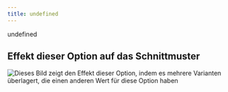 ```yaml
---
title: undefined
---
```


undefined

## Effekt dieser Option auf das Schnittmuster

![Dieses Bild zeigt den Effekt dieser Option, indem es mehrere Varianten überlagert, die einen anderen Wert für diese Option haben](brian_draftforhighbust_sample.svg "Effekt dieser Option auf das Schnittmuster")
